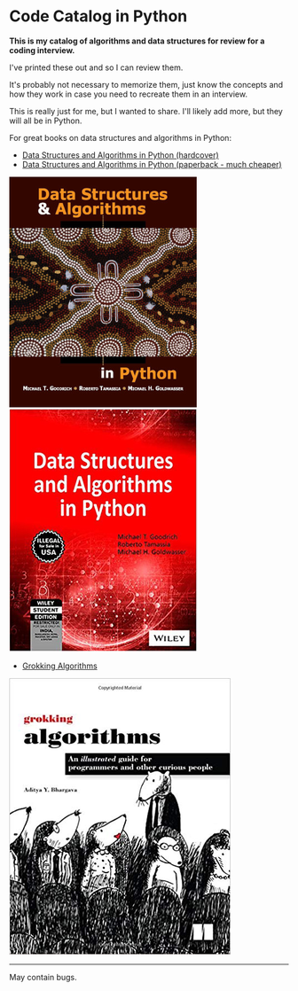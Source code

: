 # Code Catalog in Python

**This is my catalog of algorithms and data structures for review for a coding 
interview.**

I've printed these out and so I can review them.

It's probably not necessary to memorize them, just know the concepts and how 
they work in case you need to recreate them in an interview.

This is really just for me, but I wanted to share. I'll likely add more, but 
they will all be in Python.

For great books on data structures and algorithms in Python:

- [Data Structures and Algorithms in Python (hardcover)](https://www.amazon.com/Structures-Algorithms-Python-Michael-Goodrich/dp/1118290275)
- [Data Structures and Algorithms in Python (paperback - much cheaper)](https://www.amazon.com/Structures-Algorithms-Python-Michael-Goodrich/dp/812656217X/)

![Data Structures and Algorithms in Python (hardcover)](./img/Data_Structures_and_Algorithms_in_Python_hardcover.jpg)
![Data Structures and Algorithms in Python (paperback - much cheaper)](./img/Data_Structures_and_Algorithms_in_Python_paperback.jpg)

- [Grokking Algorithms](https://www.amazon.com/Grokking-Algorithms-illustrated-programmers-curious/dp/1617292230/)

![Grokking Algorithms](./img/grokking_book_cover.jpg)

---

May contain bugs.